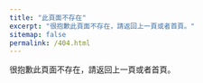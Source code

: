 ```yaml
---
title: "此頁面不存在"
excerpt: "很抱歉此頁面不存在，請返回上一頁或者首頁。"
sitemap: false
permalink: /404.html
---
```


很抱歉此頁面不存在，請返回上一頁或者首頁。
